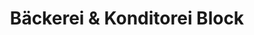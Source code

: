 ---
title: "Bäckerei & Konditorei Block"
url: /naumburg-saale/baeckerei-und-konditorei-block/
shop: Bäckerei
---